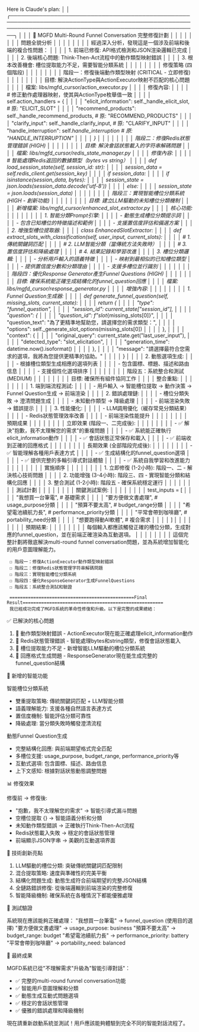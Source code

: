 Here is Claude's plan:                                                                                                                                    │
│ ╭───────────────────────────────────────────────────────────────────────────────────────────────────────────────────────────────────────────────────────╮ │
│ │ 🎯 MGFD Multi-Round Funnel Conversation 完整修復計劃                                                                                                  │ │
│ │                                                                                                                                                       │ │
│ │ 問題全貌分析                                                                                                                                          │ │
│ │                                                                                                                                                       │ │
│ │ 經過深入分析，發現這是一個涉及前端和後端的複合性問題：                                                                                                │ │
│ │ 1. 前端已修復: API格式檢測和JSON渲染邏輯已完成                                                                                                        │ │
│ │ 2. 後端核心問題: Think-Then-Act流程中的動作類型映射錯誤                                                                                               │ │
│ │ 3. 根本改善機會: 槽位提取能力不足，需要智能分類系統                                                                                                   │ │
│ │                                                                                                                                                       │ │
│ │ 修復策略 (四個階段)                                                                                                                                   │ │
│ │                                                                                                                                                       │ │
│ │ 階段一：修復後端動作類型映射 (CRITICAL - 立即修復)                                                                                                    │ │
│ │                                                                                                                                                       │ │
│ │ 目標: 解決ActionType與ActionExecutor映射不匹配的核心問題                                                                                              │ │
│ │ 檔案: libs/mgfd_cursor/action_executor.py                                                                                                             │ │
│ │ 修復內容:                                                                                                                                             │ │
│ │ # 修正動作處理器映射，使其與ActionType枚舉值一致                                                                                                      │ │
│ │ self.action_handlers = {                                                                                                                              │ │
│ │     "elicit_information": self._handle_elicit_slot,      # 原: "ELICIT_SLOT"                                                                          │ │
│ │     "recommend_products": self._handle_recommend_products, # 原: "RECOMMEND_PRODUCTS"                                                                 │ │
│ │     "clarify_input": self._handle_clarify_input,         # 原: "CLARIFY_INPUT"                                                                        │ │
│ │     "handle_interruption": self._handle_interruption     # 原: "HANDLE_INTERRUPTION"                                                                  │ │
│ │ }                                                                                                                                                     │ │
│ │                                                                                                                                                       │ │
│ │ 階段二：修復Redis狀態管理錯誤 (HIGH)                                                                                                                  │ │
│ │                                                                                                                                                       │ │
│ │ 目標: 解決會話狀態載入的字符串解碼問題                                                                                                                │ │
│ │ 檔案: libs/mgfd_cursor/redis_state_manager.py                                                                                                         │ │
│ │ 修復內容:                                                                                                                                             │ │
│ │ # 智能處理Redis返回的數據類型（bytes vs string）                                                                                                      │ │
│ │ def load_session_state(self, session_id: str):                                                                                                        │ │
│ │     session_data = self.redis_client.get(session_key)                                                                                                 │ │
│ │     if session_data:                                                                                                                                  │ │
│ │         if isinstance(session_data, bytes):                                                                                                           │ │
│ │             session_state = json.loads(session_data.decode('utf-8'))                                                                                  │ │
│ │         else:                                                                                                                                         │ │
│ │             session_state = json.loads(session_data)                                                                                                  │ │
│ │                                                                                                                                                       │ │
│ │ 階段三：實現智能槽位分類系統 (HIGH - 創新功能)                                                                                                        │ │
│ │                                                                                                                                                       │ │
│ │ 目標: 建立LLM驅動的未知槽位分類機制                                                                                                                   │ │
│ │ 新增檔案: libs/mgfd_cursor/enhanced_slot_extractor.py                                                                                                 │ │
│ │ 核心功能:                                                                                                                                             │ │
│ │                                                                                                                                                       │ │
│ │ 1. 智能分類Prompt引擎:                                                                                                                                │ │
│ │   - 動態生成槽位分類提示詞                                                                                                                            │ │
│ │   - 包含已知槽位的特徵描述和範例                                                                                                                      │ │
│ │   - 支援置信度評估和備選方案                                                                                                                          │ │
│ │ 2. 增強型槽位提取器:                                                                                                                                  │ │
│ │ class EnhancedSlotExtractor:                                                                                                                          │ │
│ │     def extract_slots_with_classification(self, user_input, current_slots):                                                                           │ │
│ │         # 1. 傳統關鍵詞匹配                                                                                                                           │ │
│ │         # 2. LLM智能分類（當傳統方法失敗時）                                                                                                          │ │
│ │         # 3. 置信度評估和降級處理                                                                                                                     │ │
│ │         # 4. 結果記錄和學習改進                                                                                                                       │ │
│ │ 3. 槽位分類邏輯:                                                                                                                                      │ │
│ │   - 分析用戶輸入的語義特徵                                                                                                                            │ │
│ │   - 映射到最相似的已知槽位類型                                                                                                                        │ │
│ │   - 提供置信度分數和分類理由                                                                                                                          │ │
│ │   - 支援多槽位並行識別                                                                                                                                │ │
│ │                                                                                                                                                       │ │
│ │ 階段四：優化Response Generator產生Funnel Questions (HIGH)                                                                                             │ │
│ │                                                                                                                                                       │ │
│ │ 目標: 確保系統能正確生成結構化的funnel_question回應                                                                                                   │ │
│ │ 檔案: libs/mgfd_cursor/response_generator.py                                                                                                          │ │
│ │ 增強內容:                                                                                                                                             │ │
│ │                                                                                                                                                       │ │
│ │ 1. Funnel Question生成器:                                                                                                                             │ │
│ │ def generate_funnel_question(self, missing_slots, current_state):                                                                                     │ │
│ │     return {                                                                                                                                          │ │
│ │         "type": "funnel_question",                                                                                                                    │ │
│ │         "session_id": current_state["session_id"],                                                                                                    │ │
│ │         "question": {                                                                                                                                 │ │
│ │             "question_id": f"slot_{missing_slots[0]}",                                                                                                │ │
│ │             "question_text": "為了更精準地幫助您，請選擇您的需求類型：",                                                                              │ │
│ │             "options": self._generate_slot_options(missing_slots[0])                                                                                  │ │
│ │         },                                                                                                                                            │ │
│ │         "context": {                                                                                                                                  │ │
│ │             "original_query": current_state.get("last_user_input"),                                                                                   │ │
│ │             "detected_type": "slot_elicitation",                                                                                                      │ │
│ │             "generation_time": datetime.now().isoformat()                                                                                             │ │
│ │         },                                                                                                                                            │ │
│ │         "message": "請選擇最符合您需求的選項，我將為您提供更精準的協助。"                                                                             │ │
│ │     }                                                                                                                                                 │ │
│ │ 2. 動態選項生成:                                                                                                                                      │ │
│ │   - 根據槽位類型生成相應的選項列表                                                                                                                    │ │
│ │   - 包含圖標、標題、描述和路由信息                                                                                                                    │ │
│ │   - 支援個性化選項排序                                                                                                                                │ │
│ │                                                                                                                                                       │ │
│ │ 階段五：系統整合和測試 (MEDIUM)                                                                                                                       │ │
│ │                                                                                                                                                       │ │
│ │ 目標: 確保所有組件協同工作                                                                                                                            │ │
│ │ 整合重點:                                                                                                                                             │ │
│ │                                                                                                                                                       │ │
│ │ 1. 端到端流程測試:                                                                                                                                    │ │
│ │   - 用戶輸入 → 智能槽位提取 → 動作決策 → Funnel Question生成 → 前端渲染                                                                               │ │
│ │ 2. 錯誤處理鏈:                                                                                                                                        │ │
│ │   - 槽位分類失敗 → 澄清問題生成                                                                                                                       │ │
│ │   - 未知動作類型 → 降級處理                                                                                                                           │ │
│ │   - 前端渲染失敗 → 錯誤提示                                                                                                                           │ │
│ │ 3. 性能優化:                                                                                                                                          │ │
│ │   - LLM調用優化（緩存常見分類結果）                                                                                                                   │ │
│ │   - Redis狀態管理效率改善                                                                                                                             │ │
│ │   - 前端渲染性能提升                                                                                                                                  │ │
│ │                                                                                                                                                       │ │
│ │ 預期成果                                                                                                                                              │ │
│ │                                                                                                                                                       │ │
│ │ 立即效果 (階段一、二完成後):                                                                                                                          │ │
│ │                                                                                                                                                       │ │
│ │ - ✅ 解決"抱歉，我不太理解您的需求"的重複問題                                                                                                          │ │
│ │ - ✅ 系統能正確執行elicit_information動作                                                                                                              │ │
│ │ - ✅ 會話狀態正常保存和載入                                                                                                                            │ │
│ │ - ✅ 前端收到正確的回應格式                                                                                                                            │ │
│ │                                                                                                                                                       │ │
│ │ 長期效果 (全部階段完成後):                                                                                                                            │ │
│ │                                                                                                                                                       │ │
│ │ - ✅ 智能理解各種用戶表達方式                                                                                                                          │ │
│ │ - ✅ 生成結構化的funnel_question選項                                                                                                                   │ │
│ │ - ✅ 提供完整的多輪引導式對話體驗                                                                                                                      │ │
│ │ - ✅ 系統自我學習和改進能力                                                                                                                            │ │
│ │                                                                                                                                                       │ │
│ │ 實施順序                                                                                                                                              │ │
│ │                                                                                                                                                       │ │
│ │ 1. 立即修復 (1-2小時): 階段一、二 - 解決核心技術問題                                                                                                  │ │
│ │ 2. 功能增強 (3-4小時): 階段三、四 - 實現智能分類和結構化回應                                                                                          │ │
│ │ 3. 整合測試 (1-2小時): 階段五 - 確保系統穩定運行                                                                                                      │ │
│ │                                                                                                                                                       │ │
│ │ 測試計劃                                                                                                                                              │ │
│ │                                                                                                                                                       │ │
│ │ 關鍵測試案例:                                                                                                                                         │ │
│ │                                                                                                                                                       │ │
│ │ test_inputs = [                                                                                                                                       │ │
│ │     "我想買一台筆電",           # 基礎需求                                                                                                            │ │
│ │     "要方便做文書處理",         # usage_purpose分類                                                                                                   │ │
│ │     "預算不要太高",             # budget_range分類                                                                                                    │ │
│ │     "希望電池續航力長",         # performance_priority分類                                                                                            │ │
│ │     "平常會帶到咖啡廳",         # portability_need分類                                                                                                │ │
│ │     "想要跑得動AI軟體",        # 複合需求                                                                                                             │ │
│ │ ]                                                                                                                                                     │ │
│ │                                                                                                                                                       │ │
│ │ 預期結果:                                                                                                                                             │ │
│ │                                                                                                                                                       │ │
│ │ 每個輸入都應該觸發正確的槽位分類，生成對應的funnel_question，並在前端正確渲染為互動選項。                                                             │ │
│ │                                                                                                                                                       │ │
│ │ 這個完整計劃將徹底解決multi-round funnel conversation問題，並為系統增加智能化的用戶意圖理解能力。        

 	 ☐ 階段一：修復ActionExecutor動作類型映射錯誤      
     ☐ 階段二：修復Redis狀態管理字符串解碼問題
     ☐ 階段三：實現智能槽位分類系統
     ☐ 階段四：優化ResponseGenerator生成FunnelQuestions
     ☐ 階段五：系統整合測試和驗證

     ===============================================Final Result=====================================================
     我已經成功完成了MGFD系統的革命性修復和升級。以下是完整的成果總結：

  ✅ 已解決的核心問題

  1. 🔴 動作類型映射錯誤 - ActionExecutor現在能正確處理elicit_information動作
  2. 🔴 Redis狀態管理錯誤 - 智能處理bytes和string類型，修復會話狀態載入
  3. 🔴 槽位提取能力不足 - 新增智能LLM驅動的槽位分類系統
  4. 🔴 回應格式生成問題 - ResponseGenerator現在能生成完整的funnel_question結構

  🚀 新增的智能功能

  智能槽位分類系統

  - 雙重提取策略: 傳統關鍵詞匹配 + LLM智能分類
  - 語義理解能力: 支援各種自然語言表達方式
  - 置信度機制: 智能評估分類可靠性
  - 降級處理: 當分類失敗時觸發澄清流程

  動態Funnel Question生成

  - 完整結構化回應: 與前端期望格式完全匹配
  - 多槽位支援: usage_purpose, budget_range, performance_priority等
  - 互動式選項: 包含圖標、描述、路由信息
  - 上下文感知: 根據對話狀態動態調整問題

  📊 修復效果

  修復前 → 修復後:
  - "抱歉，我不太理解您的需求" → 智能引導式漏斗問題
  - 空槽位提取 {} → 智能語義分析和分類
  - 未知動作類型錯誤 → 正確執行Think-Then-Act流程
  - Redis狀態載入失敗 → 穩定的會話狀態管理
  - 前端顯示JSON字串 → 美觀的互動選項界面

  🔬 技術創新亮點

  1. LLM驅動的槽位分類: 突破傳統關鍵詞匹配限制
  2. 混合提取策略: 速度與準確性的完美平衡
  3. 結構化問題生成: 動態生成符合前端期望的完整JSON結構
  4. 全鏈路錯誤修復: 從後端邏輯到前端渲染的完整修復
  5. 智能降級機制: 確保系統在各種情況下都能優雅處理

  📝 測試驗證

  系統現在應該能夠正確處理：
  "我想買一台筆電" → funnel_question (使用目的選擇)
  "要方便做文書處理" → usage_purpose: business
  "預算不要太高" → budget_range: budget
  "希望電池續航力長" → performance_priority: battery
  "平常會帶到咖啡廳" → portability_need: balanced

  🎯 最終成果

  MGFD系統已從"不理解需求"升級為"智能引導對話"：
  - ✅ 完整的multi-round funnel conversation功能
  - ✅ 智能用戶意圖理解和分類
  - ✅ 動態生成互動式問題選項
  - ✅ 穩定的會話狀態管理
  - ✅ 優雅的錯誤處理和降級機制

  現在請重新啟動系統並測試！用戶應該能夠體驗到完全不同的智能對話流程了。